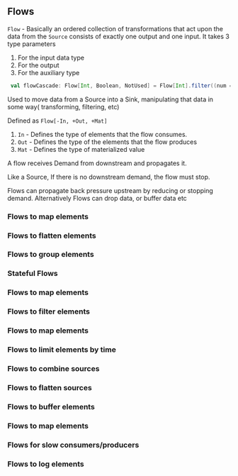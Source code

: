 ## Flows

                                                                                             
```Flow``` - Basically an ordered collection of transformations that act upon the data from the ```Source``` consists of exactly one 
output and one input. It takes 3 type parameters 

1. For the input data type 
2. For the output
3. For the auxiliary type

```scala
 val flowCascade: Flow[Int, Boolean, NotUsed] = Flow[Int].filter((num => num > 2)).map((num) => num % 2 == 0)
```

Used to move data from a Source into a Sink, manipulating that data in some way( transforming, filtering, etc)

Defined as ```Flow[-In, +Out, +Mat]```
1. ```In``` - Defines the type of elements that the flow consumes. 
2. ```Out``` - Defines the type of the elements that the flow produces
3. ```Mat``` - Defines the type of materialized value

A flow receives Demand from downstream and propagates it. 

Like a Source, If there is no downstream demand, the flow must stop. 

Flows can propagate back pressure upstream by reducing or stopping demand. Alternatively Flows can drop data, or buffer data etc


### Flows to map elements 

### Flows to flatten elements 

### Flows to group elements


### Stateful Flows
 

### Flows to map elements 


### Flows to filter elements 


### Flows to map elements 


### Flows to limit  elements by time
 
 
### Flows to combine sources


### Flows to flatten sources


### Flows to buffer elements 


### Flows to map elements 


### Flows for slow consumers/producers


### Flows to log elements